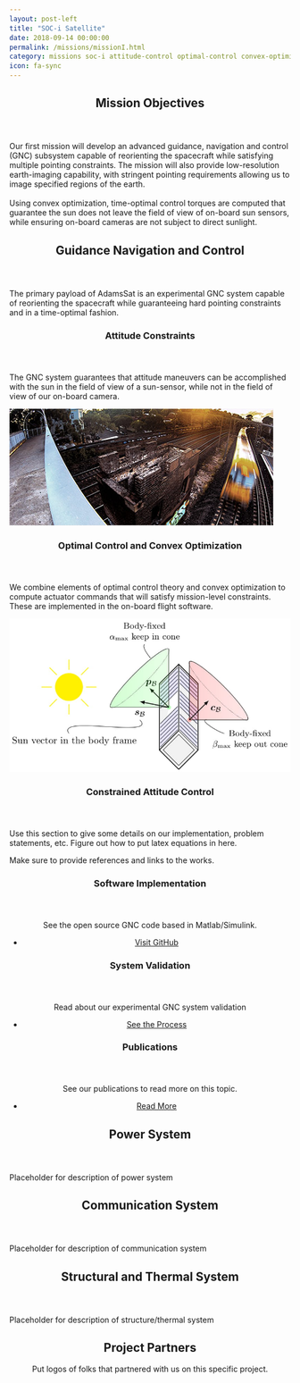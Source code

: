```yaml
---
layout: post-left
title: "SOC-i Satellite"
date: 2018-09-14 00:00:00
permalink: /missions/missionI.html
category: missions soc-i attitude-control optimal-control convex-optimization optimal-spacecraft-attitude-motion
icon: fa-sync
---
```

<section class="wrapper style2 container">
	<header> <h2> Mission Objectives </h2> </header>
	<p> Our first mission will develop an advanced guidance, navigation and control (GNC) subsystem capable of reorienting the spacecraft while satisfying multiple pointing constraints. The mission will also provide low-resolution earth-imaging capability, with stringent pointing requirements allowing us to image specified regions of the earth. <br/><br/>
	Using convex optimization, time-optimal control torques are computed that guarantee the sun does not leave the field of view of on-board sun sensors, while ensuring on-board cameras are not subject to direct sunlight. </p>
</section>
<!-- One -->
<section class="wrapper style4">		
	<header><h2> Guidance Navigation and Control </h2></header>
			<p> The primary payload of AdamsSat is an experimental GNC system capable of reorienting the spacecraft while guaranteeing hard pointing constraints and in a time-optimal fashion.</p>			
	<div class="row">
		<div class="4u">
		<!-- Sidebar -->
			<div class="sidebar">
				<section>
					<header>
					<h3>Attitude Constraints</h3>
					</header>
					<p>The GNC system guarantees that attitude maneuvers can be accomplished with the sun in the field of view of a sun-sensor, while not in the field of view of our on-board camera. </p>
<!-- 					<footer>
					<ul class="buttons">
						<li><a href="#" class="button small">Learn More</a></li>
					</ul>
					</footer> -->
				</section>
				<section>
				<a href="#" class="image featured"><img src="/images/pic01.jpg" alt="" /></a>
					<header>
					<h3>Optimal Control and Convex Optimization</h3>
					</header>
					<p>We combine elements of optimal control theory and convex optimization to compute actuator commands that will satisfy mission-level constraints. These are implemented in the on-board flight software.</p>
				</section>
			</div>
		</div>
		<div class="8u skel-cell-important">								
		<!-- Content -->
			<div class="content">
				<section>
					<a href="#" class="imagenb featured"><img src="/images/tikz_cubesat_1.jpg" alt="" /></a>
						<header>
						<h3>Constrained Attitude Control</h3>
						</header>
						<p>Use this section to give some details on our implementation, problem statements, etc. Figure out how to put latex equations in here.</p>
						<p>Make sure to provide references and links to the works. </p>
				</section>
			</div>
		</div>
	</div>			
	<div class="row">
		<div class="4u">						
			<section>
				<center>
					<header>
						<h3>Software Implementation</h3>
					</header>
					<p>See the open source GNC code based in Matlab/Simulink.</p>
					<footer>
						<ul class="buttons">
						<li><a href="https://github.com/tpreynolds/uw_cubesat_adcs" class="button small special">Visit GitHub</a></li>
						</ul>
					</footer>
				</center>	
			</section>					
		</div>
		<div class="4u">						
			<section>
				<center>
					<header>
						<h3>System Validation</h3>
					</header>
					<p>Read about our experimental GNC system validation</p>
					<footer>
						<ul class="buttons">
							<li><a href="#" class="button small special">See the Process</a></li>
						</ul>
					</footer>
				</center>
			</section>				
		</div>
		<div class="4u">						
			<section>
				<center>
					<header>
						<h3>Publications</h3>
					</header>
						<p>See our publications to read more on this topic.</p>
					<footer>
						<ul class="buttons">
							<li><a href="/publications.html" class="button small special">Read More</a></li>
						</ul>
					</footer>
				</center>
			</section>						
		</div>
	</div>		
</section>
<!-- Other Subsystems -->
<section class="wrapper style4 container">
	<header> <h2> Power System </h2> </header>
	<p> Placeholder for description of power system </p>
</section>

<section class="wrapper style4 container">
	<header> <h2> Communication System </h2> </header>
	<p> Placeholder for description of communication system </p>
</section>

<section class="wrapper style4 container">
	<header> <h2> Structural and Thermal System </h2> </header>
	<p> Placeholder for description of structure/thermal system </p>
</section>

<section id="cta">			
	<header>
		<h2><strong> Project Partners </strong></h2>
		<p>Put logos of folks that partnered with us on this specific project.</p>
	</header>	
</section>	


